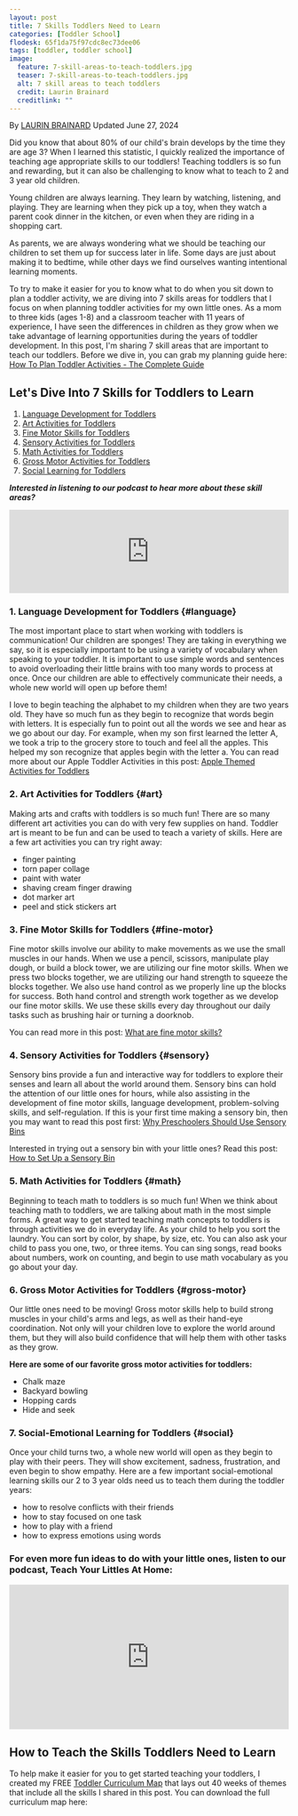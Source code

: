 ```yaml
---
layout: post
title: 7 Skills Toddlers Need to Learn
categories: [Toddler School]
flodesk: 65f1da75f97cdc8ec73dee06
tags: [toddler, toddler school]
image:
  feature: 7-skill-areas-to-teach-toddlers.jpg
  teaser: 7-skill-areas-to-teach-toddlers.jpg
  alt: 7 skill areas to teach toddlers
  credit: Laurin Brainard
  creditlink: ""
---
```

By [LAURIN BRAINARD](https://theprimarybrain.com/menu/about/) Updated June 27, 2024

Did you know that about 80% of our child's brain develops by the time they are age 3? When I learned this statistic, I quickly realized the importance of teaching age appropriate skills to our toddlers! Teaching toddlers is so fun and rewarding, but it can also be challenging to know what to teach to 2 and 3 year old children. 

Young children are always learning. They learn by watching, listening, and playing. They are learning when they pick up a toy, when they watch a parent cook dinner in the kitchen, or even when they are riding in a shopping cart. 

As parents, we are always wondering what we should be teaching our children to set them up for success later in life. Some days are just about making it to bedtime, while other days we find ourselves wanting intentional learning moments. 

To try to make it easier for you to know what to do when you sit down to plan a toddler activity, we are diving into 7 skills areas for toddlers that I focus on when planning toddler activities for my own little ones. As a mom to three kids (ages 1-8) and a classroom teacher with 11 years of experience, I have seen the differences in children as they grow when we take advantage of learning opportunities during the years of toddler development. In this post, I'm sharing 7 skill areas that are important to teach our toddlers. Before we dive in, you can grab my planning guide here: [How To Plan Toddler Activities - The Complete Guide](https://theprimarybrain.com/toddler%20school/2023/10/24/Toddler-Activities-Planning-Guide/)

## Let's Dive Into 7 Skills for Toddlers to Learn
1. [Language Development for Toddlers](#language)
2. [Art Activities for Toddlers](#art)
3. [Fine Motor Skills for Toddlers](#fine-motor)
4. [Sensory Activities for Toddlers](#sensory)
5. [Math Activities for Toddlers](#math)
6. [Gross Motor Activities for Toddlers](#gross-motor)
7. [Social Learning for Toddlers](#social)

**_Interested in listening to our podcast to hear more about these skill areas?_**
<iframe title="005 | 6 Skill Areas to Teach Toddlers and Preschoolers" allowtransparency="true" height="150" width="100%" style="border: none; min-width: min(100%, 430px);height:150px;" scrolling="no" data-name="pb-iframe-player" src="https://www.podbean.com/player-v2/?i=6wzuk-16c710f-pb&from=pb6admin&share=1&download=0&rtl=0&fonts=Tahoma&skin=f6f6f6&font-color=000000&logo_link=episode_page&btn-skin=2baf9e" loading="lazy"></iframe>

### 1. Language Development for Toddlers {#language}

The most important place to start when working with toddlers is communication! Our children are sponges! They are taking in everything we say, so it is especially important to be using a variety of vocabulary when speaking to your toddler. It is important to use simple words and sentences to avoid overloading their little brains with too many words to process at once. Once our children are able to effectively communicate their needs, a whole new world will open up before them! 

I love to begin teaching the alphabet to my children when they are two years old. They have so much fun as they begin to recognize that words begin with letters. It is especially fun to point out all the words we see and hear as we go about our day. For example, when my son first learned the letter A, we took a trip to the grocery store to touch and feel all the apples. This helped my son recognize that apples begin with the letter a. You can read more about our Apple Toddler Activities in this post: [Apple Themed Activities for Toddlers](https://theprimarybrain.com/toddler%20school/2018/09/07/Toddler-School-Curriculum-Apple-Theme-Lesson-1/)

### 2. Art Activities for Toddlers {#art}
Making arts and crafts with toddlers is so much fun! There are so many different art activities you can do with very few supplies on hand. Toddler art is meant to be fun and can be used to teach a variety of skills. Here are a few art activities you can try right away:
- finger painting
- torn paper collage
- paint with water
- shaving cream finger drawing
- dot marker art
- peel and stick stickers art

### 3. Fine Motor Skills for Toddlers {#fine-motor}
Fine motor skills involve our ability to make movements as we use the small muscles in our hands.  When we use a pencil, scissors, manipulate play dough, or build a block tower, we are utilizing our fine motor skills. When we press two blocks together, we are utilizing our hand strength to squeeze the blocks together. We also use hand control as we properly line up the blocks for success. Both hand control and strength work together as we develop our fine motor skills. We use these skills every day throughout our daily tasks such as brushing hair or turning a doorknob. 

You can read more in this post: [What are fine motor skills?](https://theprimarybrain.com/fine%20motor%20skills/2024/01/25/What-Are-Fine-Motor-Skills/)

### 4. Sensory Activities for Toddlers {#sensory}
Sensory bins provide a fun and interactive way for toddlers to explore their senses and learn all about the world around them. Sensory bins can hold the attention of our little ones for hours, while also assisting in the development of fine motor skills, language development, problem-solving skills, and self-regulation. If this is your first time making a sensory bin, then you may want to read this post first: [Why Preschoolers Should Use Sensory Bins](https://theprimarybrain.com/preschool/2023/03/30/Sensory-Bins-For-Preschoolers/)

Interested in trying out a sensory bin with your little ones? Read this post: [How to Set Up a Sensory Bin](https://theprimarybrain.com/preschool/2023/03/31/Setting-Up-A-Sensory-Bin/)

### 5. Math Activities for Toddlers {#math}
Beginning to teach math to toddlers is so much fun! When we think about teaching math to toddlers, we are talking about math in the most simple forms. A great way to get started teaching math concepts to toddlers is through activities we do in everyday life. As your child to help you sort the laundry. You can sort by color, by shape, by size, etc. You can also ask your child to pass you one, two, or three items. You can sing songs, read books about numbers, work on counting, and begin to use math vocabulary as you go about your day. 

### 6. Gross Motor Activities for Toddlers {#gross-motor}
Our little ones need to be moving! Gross motor skills help to build strong muscles in your child's arms and legs, as well as their hand-eye coordination. Not only will your children love to explore the world around them, but they will also build confidence that will help them with other tasks as they grow. 

**Here are some of our favorite gross motor activities for toddlers:**
- Chalk maze
- Backyard bowling
- Hopping cards
- Hide and seek

### 7. Social-Emotional Learning for Toddlers {#social}
Once your child turns two, a whole new world will open as they begin to play with their peers. They will show excitement, sadness, frustration, and even begin to show empathy. Here are a few important social-emotional learning skills our 2 to 3 year olds need us to teach them during the toddler years:
- how to resolve conflicts with their friends
- how to stay focused on one task 
- how to play with a friend
- how to express emotions using words

### For even more fun ideas to do with your little ones, listen to our podcast, Teach Your Littles At Home:
<iframe title="Teach Your Littles At Home | Homeschool Preschool Activities for Busy Moms of 2 to 5 Year Olds" allowtransparency="true" height="260" width="100%" style="border: none; min-width: min(100%, 430px);height:260px;" scrolling="no" data-name="pb-iframe-player" src="https://www.podbean.com/player-v2/?i=7vc25-f9f573-pbblog-playlist&share=1&download=0&rtl=0&fonts=Tahoma&skin=f6f6f6&font-color=000000&logo_link=episode_page&order=serial&limit=3&filter=publish_time&publish_start=2024-08-26&publish_end=2024-08-26&ss=4ee3133b0022d58ac35cf7bff0fd4f19&btn-skin=2baf9e&size=260" loading="lazy" allowfullscreen=""></iframe>

## How to Teach the Skills Toddlers Need to Learn
To help make it easier for you to get started teaching your toddlers, I created my FREE [Toddler Curriculum Map](https://theprimarybrain.com/toddler%20school/2024/03/13/Toddler-Curriculum-Map/) that lays out 40 weeks of themes that include all the skills I shared in this post. You can download the full curriculum map here: